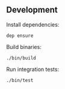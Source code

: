 ## Development

Install dependencies:

```
dep ensure
```

Build binaries:

```
./bin/build
```

Run integration tests:

```
./bin/test
```
